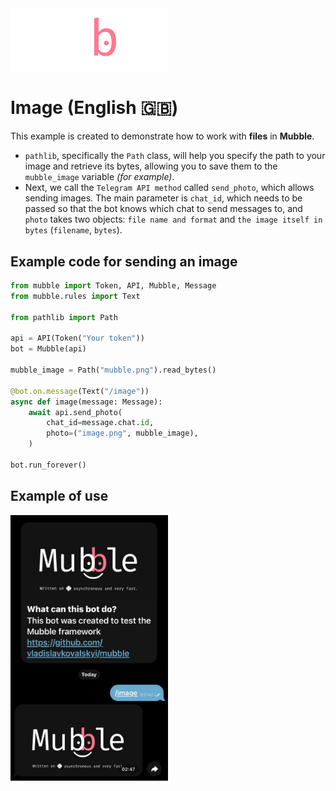 <img src="../../images/mubble_logo.png" alt="Mubble logo" width="50%" height="50%">

# Image (English 🇬🇧)
This example is created to demonstrate how to work with **files** in **Mubble**.

* `pathlib`, specifically the `Path` class, will help you specify the path to your image and retrieve its bytes, allowing you to save them to the `mubble_image` variable _(for example)_.
* Next, we call the `Telegram API method` called `send_photo`, which allows sending images. The main parameter is `chat_id`, which needs to be passed so that the bot knows which chat to send messages to, and `photo` takes two objects: `file name and format` and `the image itself in bytes` (`filename`, `bytes`).

## Example code for sending an image
```python
from mubble import Token, API, Mubble, Message
from mubble.rules import Text

from pathlib import Path

api = API(Token("Your token"))
bot = Mubble(api)

mubble_image = Path("mubble.png").read_bytes()

@bot.on.message(Text("/image"))
async def image(message: Message):
    await api.send_photo(
        chat_id=message.chat.id,
        photo=("image.png", mubble_image),
    )

bot.run_forever()
```

## Example of use
<img src="../../images/image.jpg" alt="Mubble logo" width="50%" height="50%">
